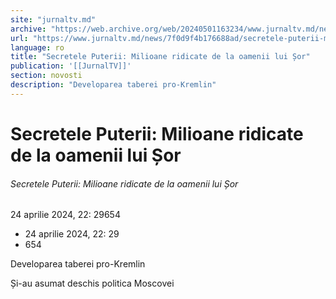 ```yaml
---
site: "jurnaltv.md"
archive: "https://web.archive.org/web/20240501163234/www.jurnaltv.md/news/7f0d9f4b176688ad/secretele-puterii-milioane-ridicate-de-la-oamenii-lui-sor.html"
url: "https://www.jurnaltv.md/news/7f0d9f4b176688ad/secretele-puterii-milioane-ridicate-de-la-oamenii-lui-sor.html"
language: ro
title: "Secretele Puterii: Milioane ridicate de la oamenii lui Șor"
publication: '[[JurnalTV]]'
section: novosti
description: "Developarea taberei pro-Kremlin"
---
```


# Secretele Puterii: Milioane ridicate de la oamenii lui Șor

###### Secretele Puterii: Milioane ridicate de la oamenii lui Șor

24 aprilie 2024, 22: 29654

- 24 aprilie 2024, 22: 29
- 654

Developarea taberei pro-Kremlin

Și-au asumat deschis politica Moscovei